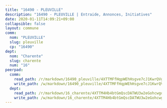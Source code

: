 ```yaml
---
title: "16490 - PLEUVILLE"
description: "16490 - PLEUVILLE | Entraide, Annonces, Initiatives"
date: 2020-01-11T14:09:21+09:00
collapsible: false
layout: commune
comm:
  nom: "PLEUVILLE"
  slug: pleuville
  cp: "16490"
dept:
  nom: "Charente"
  slug: charente
  num: "16"
peerpad:
  comm:
    read_path: /r/markdown/16490_pleuville/4XTTMFfHqpWEhHsgve7cJ1KwrQVgGK2fT6hWFk9T4i5yCQ1qV
    write_path: /w/markdown/16490_pleuville/4XTTMFfHqpWEhHsgve7cJ1KwrQVgGK2fT6hWFk9T4i5yCQ1qV-K3TgUGVcDzcgiwRNmmwxkVBr6JBtn5UZYYWuWczV8tGq2y8TytcYadU4wZi8ztsRXi57G1fk5hz6qoRXkb4DGCVzFvijZd4jCQSG7SXhwTBqceYtoj2P9by7M4aTzeKVDsagnEdq
  dept:
    read_path: /r/markdown/16_charente/4XTTM4Hb4btGmQscDATWU3w2eGohcwgqasCDtGWVahJnAEsq8
    write_path: /w/markdown/16_charente/4XTTM4Hb4btGmQscDATWU3w2eGohcwgqasCDtGWVahJnAEsq8-K3TgU9zhAjxEMbYrSr9VB24idAgS7xBryN3TjEsJmsrToRfRc8PWUu9zDXmtMXWLR7TNqZhAPJFsnJ4QbuWpLJvHpyW2q8LZxtsaakTfiMdj4HFsc11ZXzpn4aT8zYKZzSLwV1CA
---
```


